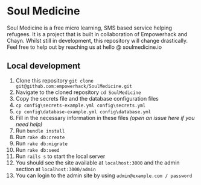 # Soul Medicine

Soul Medicine is a free micro learning, SMS based service helping refugees. It is a project that is built in collaboration of Empowerhack and Chayn. Whilst still in development, this repository will change drastically. Feel free to help out by reaching us at hello @ soulmedicine.io

## Local development

1. Clone this repository `git clone git@github.com:empowerhack/SoulMedicine.git`
1. Navigate to the cloned repository `cd SoulMedicine`
1. Copy the secrets file and the database configuration files
 1. `cp config\secrets-example.yml config\secrets.yml`
 1. `cp config\database-example.yml config\database.yml`
1. Fill in the necessary information in these files _(open an issue here if you need help)_
1. Run `bundle install`
1. Run `rake db:create`
1. Run `rake db:migrate`
1. Run `rake db:seed`
1. Run `rails s` to start the local server
1. You should see the site available at `localhost:3000` and the admin section at `localhost:3000/admin`
1. You can login to the admin site by using `admin@example.com / password`